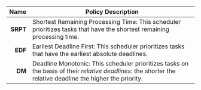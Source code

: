 

|Name|Policy Description|
|---:|---|
| **SRPT** | Shortest Remaining Processing Time: This scheduler prioritizes tasks that have the shortest remaining processing time. |
| **EDF** | Earliest Deadline First: This scheduler prioritizes tasks that have the earliest absolute deadlines. |
| **DM** | Deadline Monotonic: This scheduler prioritizes tasks on the basis of their _relative deadlines_: the shorter the relative deadline the higher the priority. |

